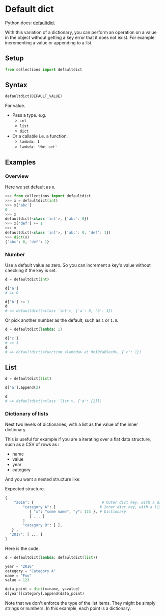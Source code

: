 # Default dict

Python docs: [defaultdict](https://docs.python.org/3/library/collections.html#collections.defaultdict)

With this variation of a dictionary, you can perform an operation on a value in the object without getting a key error that it does not exist. For example incrementing a value or appending to a list.

## Setup

```python
from collections import defaultdict
```


## Syntax

```python
defaultdict(DEFAULT_VALUE)
```

For value.

- Pass a type. e.g.
    - `int`
    - `list`
    - `dict`
- Or a callable i.e. a function.
    - `lambda: 1`
    - `lambda: 'Not set'`

## Examples

### Overview

Here we set default as `0`.

```python
>>> from collections import defaultdict
>>> x = defaultdict(int)
>>> x['abc']
0
>>> x
defaultdict(<class 'int'>, {'abc': 0})
>>> x['def'] += 1
>>> x
defaultdict(<class 'int'>, {'abc': 0, 'def': 1})
>>> dict(x)
{'abc': 0, 'def': 1}
```

### Number

Use a default value as zero. So you can increment a key's value without checking if the key is set.

```python
d = defaultdict(int)

d['a']
# => 0

d['b'] += 1
d
# => defaultdict(<class 'int'>, {'a': 0, 'b': 1})
```

Or pick another number as the default, such as `1` or `1.0`.

```python
d = defaultdict(lambda: 1)

d['c']
# => 1
d
# => defaultdict(<function <lambda> at 0x10fa69ee0>, {'c': 1})
```


## List

```python
d = defaultdict(list)

d['a'].append(2)

d
# => defaultdict(<class 'list'>, {'a': [2]})
```

### Dictionary of lists

Nest two levels of dictionaries, with a list as the value of the inner dictionary.

This is useful for example if you are a iterating over a flat data structure, such as a CSV of rows as :

- name
- value
- year
- category

And you want a nested structure like:

Expected structure.

```python
{
    "2016": {                               # Outer dict key, with a dict as value.
        "category A": [                    # Inner dict key, with a list value
           { "x": "some name", "y": 123 }, # Dictionary.
           { ... }
        ]
        "category B": [ ],
   } ,
  "2017": [ ... ]
}
```

Here is the code.

```python
d = defaultdict(lambda: defaultdict(list))

year = "2016"
category = "Category A"
name = "Foo"
value = 123

data_point = dict(x=name, y=value)
d[year][category].append(data_point)
```

Note that we don't enforce the type of the list items. They might be simply strings or numbers. In this example, each point is a dictionary.
